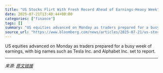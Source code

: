 ```yaml
---
title: "US Stocks Flirt With Fresh Record Ahead of Earnings-Heavy Week"
date: 2025-07-21T13:49:44+08:00
categories: ["finance"]
tags: []
summary: "US equities advanced on Monday as traders prepared for a busy week of earnings, with big names such as Tesla Inc. and Alphabet Inc. set to report."
source_url: "https://www.bloomberg.com/news/articles/2025-07-21/us-stocks-flirt-with-fresh-record-ahead-of-earnings-heavy-week"
---
```


US equities advanced on Monday as traders prepared for a busy week of earnings, with big names such as Tesla Inc. and Alphabet Inc. set to report.

---

*来源: [原文链接](https://www.bloomberg.com/news/articles/2025-07-21/us-stocks-flirt-with-fresh-record-ahead-of-earnings-heavy-week)*

